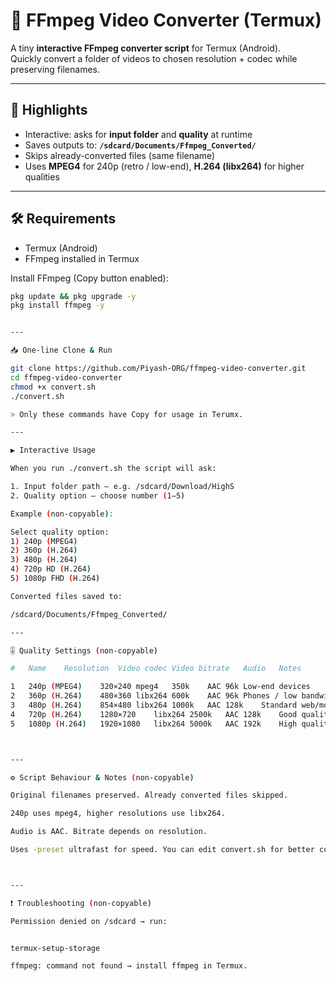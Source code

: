 # 🎥 FFmpeg Video Converter (Termux)

A tiny **interactive FFmpeg converter script** for Termux (Android).  
Quickly convert a folder of videos to chosen resolution + codec while preserving filenames.

---

## 🚀 Highlights
- Interactive: asks for **input folder** and **quality** at runtime  
- Saves outputs to: **`/sdcard/Documents/Ffmpeg_Converted/`**  
- Skips already-converted files (same filename)  
- Uses **MPEG4** for 240p (retro / low-end), **H.264 (libx264)** for higher qualities  

---

## 🛠 Requirements
- Termux (Android)
- FFmpeg installed in Termux

Install FFmpeg (Copy button enabled):
```bash
pkg update && pkg upgrade -y
pkg install ffmpeg -y


---

📥 One-line Clone & Run

git clone https://github.com/Piyash-ORG/ffmpeg-video-converter.git
cd ffmpeg-video-converter
chmod +x convert.sh
./convert.sh

> Only these commands have Copy for usage in Terumx.

---

▶️ Interactive Usage

When you run ./convert.sh the script will ask:

1. Input folder path — e.g. /sdcard/Download/HighS  
2. Quality option — choose number (1–5)

Example (non-copyable):

Select quality option:
1) 240p (MPEG4)
2) 360p (H.264)
3) 480p (H.264)
4) 720p HD (H.264)
5) 1080p FHD (H.264)

Converted files saved to:

/sdcard/Documents/Ffmpeg_Converted/

---

🎚 Quality Settings (non-copyable)

#	Name	Resolution	Video codec	Video bitrate	Audio	Notes

1	240p (MPEG4)	320×240	mpeg4	350k	AAC 96k	Low-end devices
2	360p (H.264)	480×360	libx264	600k	AAC 96k	Phones / low bandwidth
3	480p (H.264)	854×480	libx264	1000k	AAC 128k	Standard web/mobile
4	720p (H.264)	1280×720	libx264	2500k	AAC 128k	Good quality
5	1080p (H.264)	1920×1080	libx264	5000k	AAC 192k	High quality FHD



---

⚙️ Script Behaviour & Notes (non-copyable)

Original filenames preserved. Already converted files skipped.

240p uses mpeg4, higher resolutions use libx264.

Audio is AAC. Bitrate depends on resolution.

Uses -preset ultrafast for speed. You can edit convert.sh for better compression (-preset medium) or CRF-based control.



---

❗ Troubleshooting (non-copyable)

Permission denied on /sdcard → run:


termux-setup-storage

ffmpeg: command not found → install ffmpeg in Termux.


